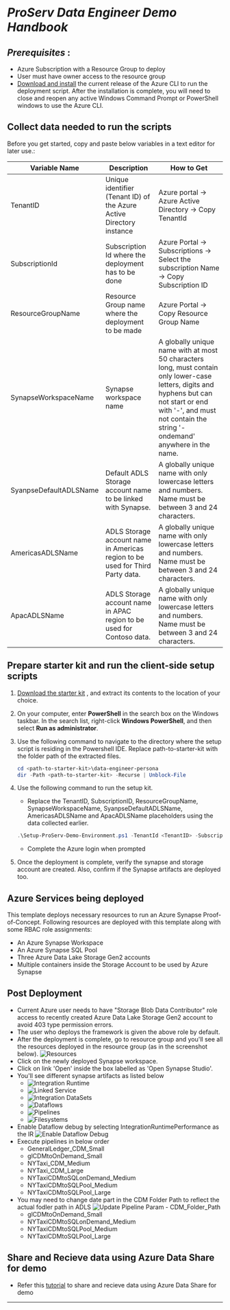 # *ProServ Data Engineer Demo Handbook*


## *Prerequisites* : 
 - Azure Subscription with a Resource Group to deploy
 - User must have owner access to the resource group
 - [Download and install](https://docs.microsoft.com/en-us/cli/azure/install-azure-cli-windows?tabs=azure-cli) the current release of the Azure CLI to run the deployment script. After the installation is complete, you will need to close and reopen any active Windows Command Prompt or PowerShell windows to use the Azure CLI.


## Collect data needed to run the scripts

Before you get started, copy and paste below variables in a text editor for later use.:


| Variable Name		       | Description	             					    | How to Get			      |
|----------------------------- | -------------------------------------------------------------------|------------------------------------------
|TenantID | Unique identifier (Tenant ID) of the Azure Active Directory instance | Azure portal -> Azure Active Directory -> Copy TenantId |
|SubscriptionId | Subscription Id where the deployment has to be done | Azure Portal -> Subscriptions ->  Select the subscription Name -> Copy Subscription ID |
|ResourceGroupName | Resource Group name where the deployment to be made | Azure Portal -> Copy Resource Group Name |
|SynapseWorkspaceName |	Synapse workspace name | A globally unique name with at most 50 characters long, must contain only lower-case letters, digits and hyphens but can not start or end with '-', and must not contain the string '-ondemand' anywhere in the name.
|SyanpseDefaultADLSName | Default ADLS Storage account name to be linked with Synapse. | A globally unique name with only lowercase letters and numbers. Name must be between 3 and 24 characters.
|AmericasADLSName | ADLS Storage account name in Americas region to be used for Third Party data. | A globally unique name with only lowercase letters and numbers. Name must be between 3 and 24 characters.
|ApacADLSName | ADLS Storage account name in APAC region to be used for Contoso data. | A globally unique name with only lowercase letters and numbers. Name must be between 3 and 24 characters.

## Prepare starter kit and run the client-side setup scripts

1. [Download the starter kit](https://github.com/charlskv-neu/proserv-cdm-demo/tree/development) , and extract its contents to the location of your choice.

2. On your computer, enter **PowerShell** in the search box on the Windows taskbar. In the search list, right-click **Windows PowerShell**, and then select **Run as administrator**.


3. Use the following command to navigate to the directory where the setup script is residing in the Powershell IDE. Replace path-to-starter-kit with the folder path of the extracted files.

	```powershell
	cd <path-to-starter-kit>\data-engineer-persona
	dir -Path <path-to-starter-kit> -Recurse | Unblock-File
	```

4. Use the following command to run the setup kit. 

	- Replace the TenantID, SubscriptionID, ResourceGroupName, SynapseWorkspaceName, SyanpseDefaultADLSName, AmericasADLSName and ApacADLSName placeholders using the data collected earlier.
	
	```powershell
	.\Setup-ProServ-Demo-Environment.ps1 -TenantId <TenantID> -SubscriptionId <SubscriptionId> -ResourceGroupName <ResourceGroupName> -SynapseWorkspaceName <SynapseWorkspaceName> -SynapseDefaultADLSName <SyanpseDefaultADLSName> -AmericasADLSName <AmericasADLSName> -ApacADLSName <ApacADLSName>
	```
	
	- Complete the Azure login when prompted
	
5. Once the deployment is complete, verify the synapse and storage account are created. Also, confirm if the Synapse artifacts are deployed too.

## Azure Services being deployed
   
This template deploys necessary resources to run an Azure Synapse Proof-of-Concept. Following resources are deployed with this template along with some RBAC role assignments:
   
- An Azure Synapse Workspace
- An Azure Synapse SQL Pool
- Three Azure Data Lake Storage Gen2 accounts
- Multiple containers inside the Storage Account to be used by Azure Synapse

## Post Deployment
- Current Azure user needs to have "Storage Blob Data Contributor" role access to recently created Azure Data Lake Storage Gen2 account to avoid 403 type permission errors.
- The user who deploys the framework is given the above role by default.
- After the deployment is complete, go to resource group and you'll see all the resources deployed in the resource group (as in the screenshot below).
  ![Resources](images/rs-grp.png)
- Click on the newly deployed Synapse workspace.
- Click on link 'Open' inside the box labelled as 'Open Synapse Studio'.
- You'll see different synapse artifacts as listed below
	- ![Integration Runtime](images/synws-ir.png)
	- ![Linked Service](images/synws-ls.png)
	- ![Integration DataSets](images/synws-ds.png)
	- ![Dataflows](images/synws-df.png)
	- ![Pipelines](images/synws-pl.png)
	- ![Filesystems](images/synws-fs.png)
- Enable Dataflow debug by selecting IntegrationRuntimePerformance as the IR
	![Enable Dataflow Debug](images/synws-dfdbg.png)
- Execute pipelines in below order
	- GeneralLedger_CDM_Small
	- glCDMtoOnDemand_Small
	- NYTaxi_CDM_Medium
	- NYTaxi_CDM_Large
	- NYTaxiCDMtoSQLonDemand_Medium
	- NYTaxiCDMtoSQLPool_Medium
	- NYTaxiCDMtoSQLPool_Large
- You may need to change date part in the CDM Folder Path to reflect the actual fodler path in ADLS
	![Update Pipeline Param - CDM_Folder_Path](images/synws-param.png)
	- glCDMtoOnDemand_Small
	- NYTaxiCDMtoSQLonDemand_Medium
	- NYTaxiCDMtoSQLPool_Medium
	- NYTaxiCDMtoSQLPool_Large

## Share and Recieve data using Azure Data Share for demo

- Refer this [tutorial](https://docs.microsoft.com/en-us/azure/data-share/share-your-data?tabs=azure-portal) to share and recieve data using Azure Data Share for demo

***
